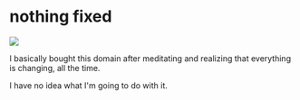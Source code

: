 # nothing fixed

![](https://data.ukiyo-e.org/artelino/images/52241g1.jpg) 

I basically bought this domain after meditating and realizing that everything is changing, all the time.

I have no idea what I'm going to do with it.

